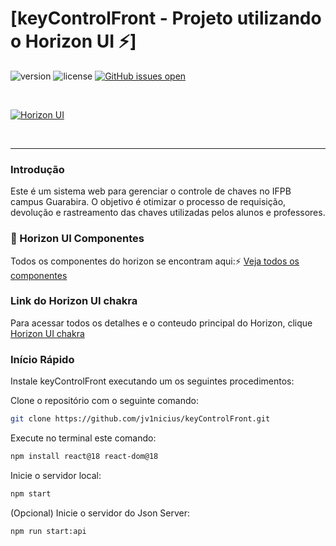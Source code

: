 # [keyControlFront - Projeto utilizando o Horizon UI ⚡️]

![version](https://img.shields.io/badge/version-3.0.0-brightgreen.svg)
![license](https://img.shields.io/badge/license-MIT-blue.svg)
[![GitHub issues open](https://img.shields.io/github/issues/horizon-ui/horizon-ui-chakra.svg?maxAge=2592000)](https://github.com/horizon-ui/horizon-ui-chakra/issues?q=is%3Aopen+is%3Aissue)

<p>&nbsp;</p>

[<img alt="Horizon UI" src="https://i.ibb.co/fdyTwz1/introduction-image-2.png" /> ](https://github.com/horizon-ui/horizon-ui-chakra)

<p>&nbsp;</p>


---

### Introdução

Este é um sistema web para gerenciar o controle de chaves no IFPB campus Guarabira. O objetivo é otimizar o processo de requisição, devolução e rastreamento das chaves utilizadas pelos alunos e professores.


### 🎉 Horizon UI Componentes

Todos os componentes do horizon se encontram aqui:⚡️
<a href="https://horizon-ui.com/components/?ref=readme-horizon" target="_blank">Veja todos os componentes</a>


### Link do Horizon UI chakra

Para acessar todos os detalhes e o conteudo principal do Horizon, clique <a href="https://github.com/horizon-ui/horizon-ui-chakra" target="_blank">Horizon UI chakra</a>


### Início Rápido

Instale keyControlFront executando um os seguintes procedimentos:

Clone o repositório com o seguinte comando:

```bash
git clone https://github.com/jv1nicius/keyControlFront.git
```


Execute no terminal este comando:

```bash
npm install react@18 react-dom@18
```


Inicie o servidor local:

```bash
npm start
```


(Opcional) Inicie o servidor do Json Server:
```bash
npm run start:api
```


